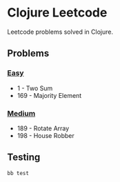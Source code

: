 # Clojure Leetcode

Leetcode problems solved in Clojure.

## Problems
### [Easy](./src/problems/easy.clj)
- 1 - Two Sum
- 169 - Majority Element
### [Medium](./src/problems/medium.clj)
- 189 - Rotate Array
- 198 - House Robber

## Testing
```
bb test
```


